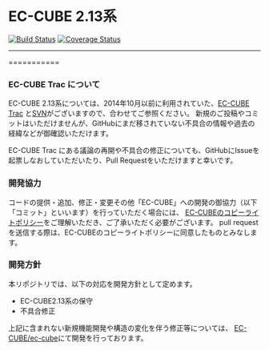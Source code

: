 # EC-CUBE 2.13系
[![Build Status](https://travis-ci.org/EC-CUBE/eccube-2_13.svg)](https://travis-ci.org/EC-CUBE/eccube-2_13)
[![Coverage Status](https://coveralls.io/repos/EC-CUBE/eccube-2_13/badge.png)](https://coveralls.io/r/EC-CUBE/eccube-2_13)

* * * * * * * * * * * * * * * * * * * *

===========

### EC-CUBE Trac について

EC-CUBE 2.13系については、2014年10月以前に利用されていた、[EC-CUBE Trac](http://svn.ec-cube.net/open_trac/) と[SVN](http://svn.ec-cube.net/open/)がございますので、合わせてご参照ください。
新規のご投稿やコミットはいただけませんが、GitHubにまだ移されていない不具合の情報や過去の経緯などが御確認いただけます。  

EC-CUBE Trac にある議論の再開や不具合の修正についても、GitHubにIssueを起票しなおしていただいたり、Pull Requestをいただけますと幸いです。

### 開発協力

コードの提供・追加、修正・変更その他「EC-CUBE」への開発の御協力（以下「コミット」といいます）を行っていただく場合には、
[EC-CUBEのコピーライトポリシー](https://github.com/EC-CUBE/ec-cube/blob/50de4ac511ab5a5577c046b61754d98be96aa328/LICENSE.txt)をご理解いただき、ご了承いただく必要がございます。
pull requestを送信する際は、EC-CUBEのコピーライトポリシーに同意したものとみなします。

### 開発方針

本リポジトリでは、以下の対応を開発方針として定めます。

* EC-CUBE2.13系の保守
* 不具合修正

上記に含まれない新規機能開発や構造の変化を伴う修正等については、
[EC-CUBE/ec-cube](https://github.com/EC-CUBE/ec-cube)にて開発を行っております。

